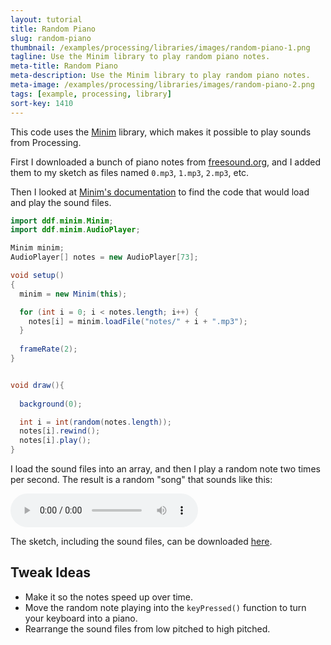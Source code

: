 ```yaml
---
layout: tutorial
title: Random Piano
slug: random-piano
thumbnail: /examples/processing/libraries/images/random-piano-1.png
tagline: Use the Minim library to play random piano notes.
meta-title: Random Piano
meta-description: Use the Minim library to play random piano notes.
meta-image: /examples/processing/libraries/images/random-piano-2.png
tags: [example, processing, library]
sort-key: 1410
---
```


This code uses the [Minim](http://code.compartmental.net/tools/minim/) library, which makes it possible to play sounds from Processing.

First I downloaded a bunch of piano notes from [freesound.org](http://www.freesound.org/), and I added them to my sketch as files named `0.mp3`, `1.mp3`, `2.mp3`, etc.

Then I looked at [Minim's documentation](http://code.compartmental.net/minim/) to find the code that would load and play the sound files.

```java
import ddf.minim.Minim;
import ddf.minim.AudioPlayer;

Minim minim;
AudioPlayer[] notes = new AudioPlayer[73];

void setup()
{
  minim = new Minim(this);

  for (int i = 0; i < notes.length; i++) {
    notes[i] = minim.loadFile("notes/" + i + ".mp3");
  }
  
  frameRate(2);
}


void draw(){
  
  background(0);

  int i = int(random(notes.length));
  notes[i].rewind();
  notes[i].play();
}
```

I load the sound files into an array, and then I play a random note two times per second. The result is a random "song" that sounds like this:

<audio controls>
	<source src="/examples/processing/libraries/data/piano.mp3" type="audio/mpeg">
</audio>

The sketch, including the sound files, can be downloaded [here](/examples/processing/libraries/data/RandomPiano.zip).

## Tweak Ideas

- Make it so the notes speed up over time.
- Move the random note playing into the `keyPressed()` function to turn your keyboard into a piano.
- Rearrange the sound files from low pitched to high pitched.
